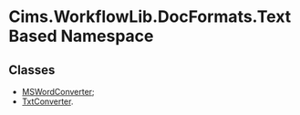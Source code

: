 # Cims.WorkflowLib.DocFormats.TextBased Namespace

## Classes

- [MSWordConverter](MSWordConverter.md);
- [TxtConverter](TxtConverter.md).
